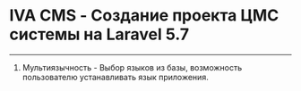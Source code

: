 # IVA CMS - Создание проекта ЦМС системы на Laravel 5.7
-------------------------------------------------------
1. Мультиязычность - Выбор языков из базы, возможность пользователю устанавливать язык приложения.
